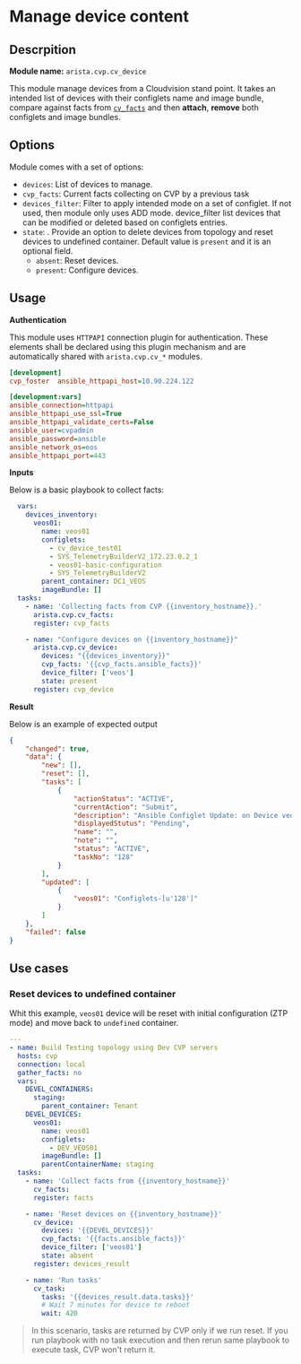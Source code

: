 # Manage device content

## Descrpition

__Module name:__ `arista.cvp.cv_device`

This module manage devices from a Cloudvision stand point. It takes an intended list of devices with their configlets name and image bundle, compare against facts from [`cv_facts`](cv_facts.md) and then __attach__, __remove__ both configlets and image bundles.

## Options

Module comes with a set of options:

- `devices`: List of devices to manage.
- `cvp_facts`: Current facts collecting on CVP by a previous task
- `devices_filter`: Filter to apply intended mode on a set of configlet. If not used, then module only uses ADD mode. device_filter list devices that can be modified or deleted based on configlets entries.
- `state`: . Provide an option to delete devices from topology and reset devices to undefined container. Default value is `present` and it is an optional field.
    - `absent`: Reset devices.
    - `present`: Configure devices.

## Usage

__Authentication__

This module uses `HTTPAPI` connection plugin for authentication. These elements shall be declared using this plugin mechanism and are automatically shared with `arista.cvp.cv_*` modules.

```ini
[development]
cvp_foster  ansible_httpapi_host=10.90.224.122

[development:vars]
ansible_connection=httpapi
ansible_httpapi_use_ssl=True
ansible_httpapi_validate_certs=False
ansible_user=cvpadmin
ansible_password=ansible
ansible_network_os=eos
ansible_httpapi_port=443
```

__Inputs__

Below is a basic playbook to collect facts:

```yaml
  vars:
    devices_inventory:
      veos01:
        name: veos01
        configlets:
          - cv_device_test01
          - SYS_TelemetryBuilderV2_172.23.0.2_1
          - veos01-basic-configuration
          - SYS_TelemetryBuilderV2
        parent_container: DC1_VEOS
        imageBundle: []
  tasks:
    - name: 'Collecting facts from CVP {{inventory_hostname}}.'
      arista.cvp.cv_facts:
      register: cvp_facts

    - name: "Configure devices on {{inventory_hostname}}"
      arista.cvp.cv_device:
        devices: "{{devices_inventory}}"
        cvp_facts: '{{cvp_facts.ansible_facts}}'
        device_filter: ['veos']
        state: present
      register: cvp_device
```

__Result__

Below is an example of expected output

```json
{
    "changed": true, 
    "data": {
        "new": [], 
        "reset": [], 
        "tasks": [
            {
                "actionStatus": "ACTIVE", 
                "currentAction": "Submit", 
                "description": "Ansible Configlet Update: on Device veos01", 
                "displayedStutus": "Pending", 
                "name": "", 
                "note": "", 
                "status": "ACTIVE", 
                "taskNo": "128"
            }
        ],
        "updated": [
            {
                "veos01": "Configlets-[u'128']"
            }
        ]
    }, 
    "failed": false
}
```


## Use cases

### Reset devices to undefined container

Whit this example, `veos01` device will be reset with initial configuration (ZTP mode) and move back to `undefined` container.

```yaml
---
- name: Build Testing topology using Dev CVP servers
  hosts: cvp
  connection: local
  gather_facts: no
  vars:
    DEVEL_CONTAINERS:
      staging:
        parent_container: Tenant
    DEVEL_DEVICES:
      veos01:
        name: veos01
        configlets:
          - DEV_VEOS01
        imageBundle: []
        parentContainerName: staging
  tasks:
    - name: 'Collect facts from {{inventory_hostname}}'
      cv_facts:
      register: facts

    - name: 'Reset devices on {{inventory_hostname}}'
      cv_device:
        devices: '{{DEVEL_DEVICES}}'
        cvp_facts: '{{facts.ansible_facts}}'
        device_filter: ['veos01']
        state: absent
      register: devices_result

    - name: 'Run tasks'
      cv_task:
        tasks: '{{devices_result.data.tasks}}'
        # Wait 7 minutes for device to reboot
        wait: 420
```

> In this scenario, tasks are returned by CVP only if we run reset. If you run playbook with no task execution and then rerun same playbook to execute task, CVP won't return it.